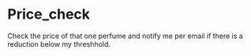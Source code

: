 # Price_check
Check the price of that one perfume and notify me per email if there is a reduction below my threshhold.
